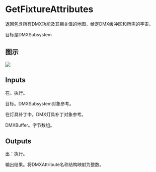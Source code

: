 # GetFixtureAttributes

返回包含所有DMX功能及其相关值的地图，给定DMX缓冲区和所需的宇宙。

目标是DMXSubsystem

## 图示

![]($-20221218-18441983.png)

## Inputs

在。执行。

目标。DMXSubsystem对象参考。

在灯具补丁中。DMX灯具补丁对象参考。

DMXBuffer。字节数组。  

## Outputs

出：执行。

输出结果。将DMXAttribute名称结构映射为整数。
